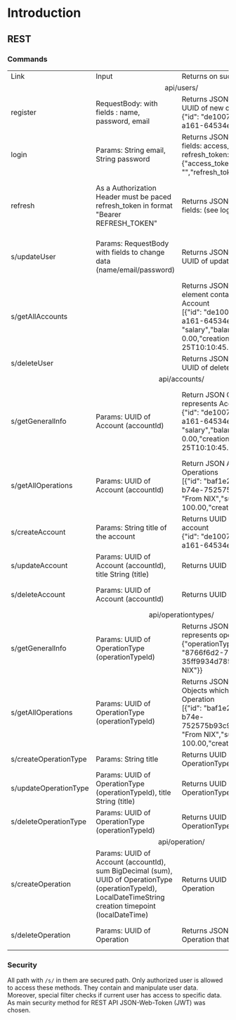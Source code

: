 # Introduction

## REST

### Commands
<table>
    <tr>
        <td>Link</td>
        <td>Input</td>
        <td>Returns on success</td>
        <td>Description</td>
    </tr>
    <tr></tr>
    <tr>
        <td colspan="4" style="text-align: center">api/users/</td>
    </tr>
    <tr>
        <td>register</td>
        <td>RequestBody: with fields : name, password, email</td>
        <td>
            Returns JSON Object with field UUID of new created user<br>
            {"id": "de1007b4-cbac-4252-a161-64534ee66a23"}
        </td>
        <td>Register new user in DB</td>
    </tr>
    <tr>
        <td>login</td>
        <td>Params: String email, String password</td>
        <td>
            Returns JSON Ojbect with two fields: access_token and refresh_token:<br>
            {"access_token": "","refresh_token": ""}
        </td>
        <td>Allows User to login in</td>
    </tr>
    <tr>
        <td>refresh</td>
        <td>As a Authorization Header must be paced refresh_token in format "Bearer REFRESH_TOKEN"</td>
        <td>Returns JSON Object with two fields: (see login)
        </td>
        <td>Allows User to get new access token by previously generated refresh_token</td>
    </tr>
    <tr>
        <td>s/updateUser</td>
        <td>Params: RequestBody with fields to change data (name/email/password)</td>
        <td>Returns JSON Object with field UUID of updated user</td>   
        <td>Update user. Change password and/or email and/or name</td>
    </tr>
    <tr>
        <td>s/getAllAccounts</td>
        <td></td>
        <td>
            Returns JSON Array, each element contains JSON Object of Account<br>
            [{"id": "de1007b4-cbac-4252-a161-64534ee66a23","title": "salary","balance": 0.00,"creation": "2022-10-25T10:10:45.923961Z"}]
        </td>       
        <td>Returns all accounts that were created by current user</td>
    </tr>
    <tr>
        <td>s/deleteUser</td>
        <td></td>
        <td>Returns JSON Object with field UUID of deleted account</td>
        <td>Delete user from DB</td>
    </tr>
    <tr>
        <td colspan="4" style="text-align: center">api/accounts/</td>
    </tr>
    <tr>
        <td>s/getGeneralInfo</td>
        <td>Params: UUID of Account (accountId)</td>
        <td>
            Return JSON Object that represents Account<br>
            {"id": "de1007b4-cbac-4252-a161-64534ee66a23","title": "salary","balance": 0.00,"creation": "2022-10-25T10:10:45.923961Z"}
        </td>
        <td>Returns general purpose information about financial account of user</td>
    </tr>
    <tr>
        <td>s/getAllOperations</td>
        <td>Params: UUID of Account (accountId) </td>
        <td>
            Return JSON Array of financial Operations<br>
            [{"id": "baf1e2b3-034e-4ef8-b74e-752575b93c9d","typeStr": "From NIX","sum": 100.00,"creation": null}]
        </td>
        <td>Returns all operations of this account</td>
    </tr>
    <tr>
        <td>s/createAccount</td>
        <td>Params: String title of the account</td>
        <td>
            Returns UUID of new created account<br>
            {"id": "de1007b4-cbac-4252-a161-64534ee66a23"}
        </td>
        <td>Create new Account for User</td>
    </tr>
    <tr>
        <td>s/updateAccount</td>
        <td>Params: UUID of Account (accountId), title String (title)</td>
        <td>Returns UUID of changed account</td>
        <td>Updates Account title in BD</td>
    </tr>
    <tr>
        <td>s/deleteAccount</td>
        <td>Params: UUID of Account (accountId)</td>
        <td>Returns UUID of deleted account</td>
        <td>Deletes Account from BD</td>
    </tr>
    <tr>
        <td colspan="4" style="text-align: center">api/operationtypes/</td>
    </tr>
    <tr>
        <td>s/getGeneralInfo</td>
        <td>Params: UUID of OperationType (operationTypeId)</td>
        <td>
            Returns JSON Object that represents operationType<br>
            {"operationType": {"id": "8766f6d2-7338-4ff2-931f-35ff9934d785","title": "From NIX"}}
        </td>
        <td>Returns general purpose information about OperationType</td>
    </tr>
    <tr>
        <td>s/getAllOperations</td>
        <td>Params: UUID of OperationType (operationTypeId)</td>
        <td>
            Returns JSON Array of JSON Objects which represents Operation<br>
            [{"id": "baf1e2b3-034e-4ef8-b74e-752575b93c9d","operationType": "From NIX","sum": 100.00,"creation": null}]
        </td>
        <td>Returns all operation of current type</td>
    </tr>
    <tr>
        <td>s/createOperationType</td>
        <td>Params: String title</td>
        <td>Returns UUID id of new created OperationType</td>
        <td>Create OperationType</td>
    </tr>
    <tr>
        <td>s/updateOperationType</td>
        <td>Params: UUID of OperationType (operationTypeId), title String (title)</td>
        <td>Returns UUID of updated OperationType</td>
        <td>Update title of OperationType</td>
    </tr>
    <tr>
        <td>s/deleteOperationType</td>
        <td>Params: UUID of OperationType (operationTypeId)</td>
        <td>Returns UUID of deleted OperationType</td>
        <td>Deletes OperationType from BD</td>
    </tr>
    <tr>
        <td colspan="4" style="text-align: center">api/operation/</td>
    </tr>
    <tr>
        <td>s/createOperation</td>
        <td>Params: UUID of Account (accountId), sum BigDecimal (sum), UUID of OperationType (operationTypeId), LocalDateTimeString creation timepoint (localDateTime)</td>
        <td>Returns UUID of created Operation</td>
        <td>Create new Operation</td>
    </tr>
    <tr>
        <td>s/deleteOperation</td>
        <td>Params: UUID of Operation</td>
        <td>Returns JSON Array with UUID of Operation that was deleted</td>
        <td>Delete Operation from DB</td>
    </tr>
</table>

### Security

All path with ```/s/``` in them are secured path. Only authorized user is allowed to access these methods. They contain and manipulate user data. Moreover, special filter checks if current user has access to specific data.
As main security method for REST API JSON-Web-Token (JWT) was chosen.
